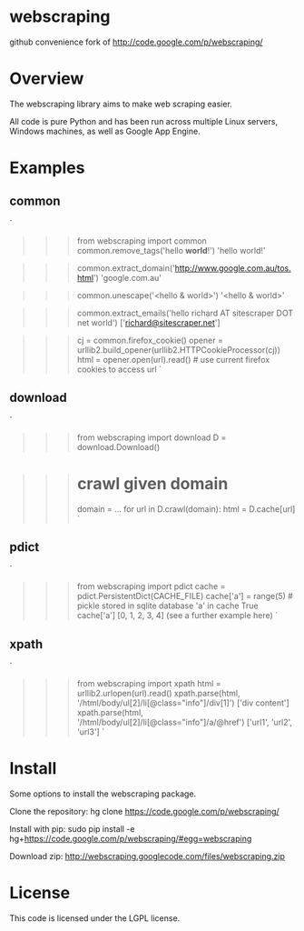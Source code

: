 webscraping
===========

github convenience fork of http://code.google.com/p/webscraping/


Overview
========

The webscraping library aims to make web scraping easier.

All code is pure Python and has been run across multiple Linux servers, Windows machines, as well as Google App Engine.

Examples
========

common
------

`
>>> from webscraping import common
>>> common.remove_tags('hello <b>world</b>!')
'hello world!'

>>> common.extract_domain('http://www.google.com.au/tos.html')
'google.com.au'

>>> common.unescape('&lt;hello&nbsp;&amp;&nbsp;world&gt;')
'<hello & world>'

>>> common.extract_emails('hello richard AT sitescraper DOT net world')
['richard@sitescraper.net']

>>> cj = common.firefox_cookie()
>>> opener = urllib2.build_opener(urllib2.HTTPCookieProcessor(cj))
>>> html = opener.open(url).read() # use current firefox cookies to access url
`

download
--------

`
>>> from webscraping import download
>>> D = download.Download()

>>> # crawl given domain
>>> domain = ...
>>> for url in D.crawl(domain):
>>>    html = D.cache[url]
`

pdict
-----

`
>>> from webscraping import pdict 
>>> cache = pdict.PersistentDict(CACHE_FILE)
>>> cache['a'] = range(5) # pickle stored in sqlite database
>>> 'a' in cache
True
>>> cache['a']
[0, 1, 2, 3, 4]
(see a further example here)
`

xpath
-----

`
>>> from webscraping import xpath
>>> html = urllib2.urlopen(url).read()
>>> xpath.parse(html, '/html/body/ul[2]/li[@class="info"]/div[1]')
['div content']
>>> xpath.parse(html, '/html/body/ul[2]/li[@class="info"]/a/@href')
['url1', 'url2', 'url3']
`

Install
=======

Some options to install the webscraping package.

Clone the repository: hg clone https://code.google.com/p/webscraping/

Install with pip: sudo pip install -e hg+https://code.google.com/p/webscraping/#egg=webscraping

Download zip: http://webscraping.googlecode.com/files/webscraping.zip

License
=======

This code is licensed under the LGPL license.